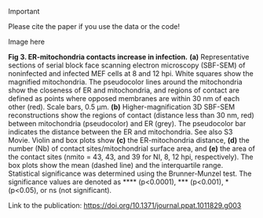 > [!IMPORTANT]
> Please cite the paper if you use the data or the code!

Image here

**Fig 3. ER-mitochondria contacts increase in infection.**
**(a)** Representative sections of serial block face scanning electron microscopy (SBF-SEM) of noninfected and infected MEF cells at 8 and 12 hpi. White squares show the magnified mitochondria. The pseudocolor lines around the mitochondria show the closeness of ER and mitochondria, and regions of contact are defined as points where opposed membranes are within 30 nm of each other (red). Scale bars, 0.5 μm. **(b)** Higher-magnification 3D SBF-SEM reconstructions show the regions of contact (distance less than 30 nm, red) between mitochondria (pseudocolor) and ER (grey). The pseudocolor bar indicates the distance between the ER and mitochondria. See also S3 Movie. Violin and box plots show **(c)** the ER-mitochondria distance, **(d)** the number (Nb) of contact sites/mitochondrial surface area, and **(e)** the area of the contact sites (nmito = 43, 43, and 39 for NI, 8, 12 hpi, respectively). The box plots show the mean (dashed line) and the interquartile range. Statistical significance was determined using the Brunner-Munzel test. The significance values are denoted as **** (p<0.0001), *** (p<0.001), *(p<0.05), or ns (not significant).

Link to the publication: https://doi.org/10.1371/journal.ppat.1011829.g003


